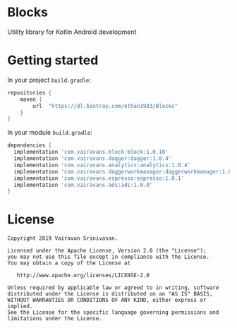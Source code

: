 # Blocks
Utility library for Kotlin Android development

# Getting started

In your project `build.gradle`:

```groovy
repositories {
    maven {
        url  "https://dl.bintray.com/ethan1983/Blocks"
    }
}
```

In your module `build.gradle`:

```groovy
dependencies {
  implementation 'com.vairavans.block:block:1.0.10'
  implementation 'com.vairavans.dagger:dagger:1.0.4'
  implementation 'com.vairavans.analytics:analytics:1.0.4'
  implementation 'com.vairavans.daggerworkmanager:daggerworkmanager:1.0.3'
  implementation 'com.vairavans.espresso:espresso:1.0.1'
  implementation 'com.vairavans.ads:ads:1.0.0'
}
```

# License

    Copyright 2019 Vairavan Srinivasan.

    Licensed under the Apache License, Version 2.0 (the "License");
    you may not use this file except in compliance with the License.
    You may obtain a copy of the License at

       http://www.apache.org/licenses/LICENSE-2.0

    Unless required by applicable law or agreed to in writing, software
    distributed under the License is distributed on an "AS IS" BASIS,
    WITHOUT WARRANTIES OR CONDITIONS OF ANY KIND, either express or implied.
    See the License for the specific language governing permissions and
    limitations under the License.
